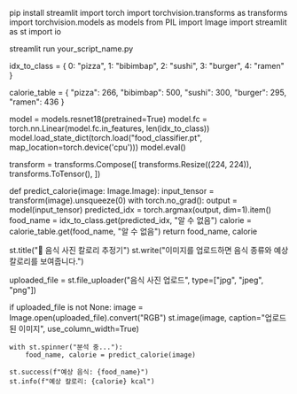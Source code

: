 pip install streamlit
import torch
import torchvision.transforms as transforms
import torchvision.models as models
from PIL import Image
import streamlit as st
import io

streamlit run your_script_name.py

idx_to_class = {
    0: "pizza",
    1: "bibimbap",
    2: "sushi",
    3: "burger",
    4: "ramen"
}

calorie_table = {
    "pizza": 266,
    "bibimbap": 500,
    "sushi": 300,
    "burger": 295,
    "ramen": 436
}

model = models.resnet18(pretrained=True)
model.fc = torch.nn.Linear(model.fc.in_features, len(idx_to_class))
model.load_state_dict(torch.load("food_classifier.pt", map_location=torch.device('cpu')))
model.eval()

transform = transforms.Compose([
    transforms.Resize((224, 224)),
    transforms.ToTensor(),
])

def predict_calorie(image: Image.Image):
    input_tensor = transform(image).unsqueeze(0)
    with torch.no_grad():
        output = model(input_tensor)
        predicted_idx = torch.argmax(output, dim=1).item()
    food_name = idx_to_class.get(predicted_idx, "알 수 없음")
    calorie = calorie_table.get(food_name, "알 수 없음")
    return food_name, calorie

st.title("🍱 음식 사진 칼로리 추정기")
st.write("이미지를 업로드하면 음식 종류와 예상 칼로리를 보여줍니다.")

uploaded_file = st.file_uploader("음식 사진 업로드", type=["jpg", "jpeg", "png"])

if uploaded_file is not None:
    image = Image.open(uploaded_file).convert("RGB")
    st.image(image, caption="업로드된 이미지", use_column_width=True)
    
    with st.spinner("분석 중..."):
        food_name, calorie = predict_calorie(image)

    st.success(f"예상 음식: {food_name}")
    st.info(f"예상 칼로리: {calorie} kcal")
